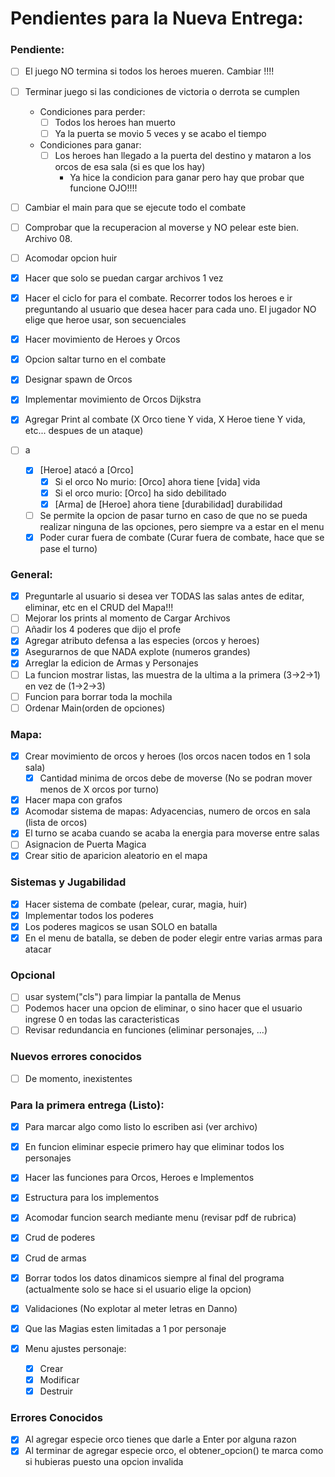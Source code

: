 # Pendientes para la Nueva Entrega:

### Pendiente:

- [ ] El juego NO termina si todos los heroes mueren. Cambiar !!!!
- [ ] Terminar juego si las condiciones de victoria o derrota se cumplen

  - Condiciones para perder:
    - [ ] Todos los heroes han muerto
    - [ ] Ya la puerta se movio 5 veces y se acabo el tiempo
  - Condiciones para ganar:
    - [ ] Los heroes han llegado a la puerta del destino y mataron a los orcos de esa sala (si es que los hay)
      - Ya hice la condicion para ganar pero hay que probar que funcione OJO!!!!

- [ ] Cambiar el main para que se ejecute todo el combate
- [ ] Comprobar que la recuperacion al moverse y NO pelear este bien. Archivo 08.
- [ ] Acomodar opcion huir

- [x] Hacer que solo se puedan cargar archivos 1 vez
- [x] Hacer el ciclo for para el combate. Recorrer todos los heroes e ir preguntando al usuario que desea hacer para cada uno. El jugador NO elige que heroe usar, son secuenciales
- [x] Hacer movimiento de Heroes y Orcos
- [x] Opcion saltar turno en el combate
- [x] Designar spawn de Orcos
- [x] Implementar movimiento de Orcos Dijkstra
- [x] Agregar Print al combate (X Orco tiene Y vida, X Heroe tiene Y vida, etc... despues de un ataque)
- [ ] a
  - [x] [Heroe] atacó a [Orco]
    - [x] Si el orco No murio: [Orco] ahora tiene [vida] vida
    - [x] Si el orco murio: [Orco] ha sido debilitado
    - [x] [Arma] de [Heroe] ahora tiene [durabilidad] durabilidad
  - [ ] Se permite la opcion de pasar turno en caso de que no se pueda realizar ninguna de las opciones, pero siempre va a estar en el menu
  - [x] Poder curar fuera de combate (Curar fuera de combate, hace que se pase el turno)

### General:

- [x] Preguntarle al usuario si desea ver TODAS las salas antes de editar, eliminar, etc en el CRUD del Mapa!!!
- [ ] Mejorar los prints al momento de Cargar Archivos
- [ ] Añadir los 4 poderes que dijo el profe
- [x] Agregar atributo defensa a las especies (orcos y heroes)
- [x] Asegurarnos de que NADA explote (numeros grandes)
- [x] Arreglar la edicion de Armas y Personajes
- [ ] La funcion mostrar listas, las muestra de la ultima a la primera (3→2→1) en vez de (1→2→3)
- [ ] Funcion para borrar toda la mochila
- [ ] Ordenar Main(orden de opciones)

### Mapa:

- [x] Crear movimiento de orcos y heroes (los orcos nacen todos en 1 sola sala)
  - [x] Cantidad minima de orcos debe de moverse (No se podran mover menos de X orcos por turno)
- [x] Hacer mapa con grafos
- [x] Acomodar sistema de mapas: Adyacencias, numero de orcos en sala (lista de orcos)
- [x] El turno se acaba cuando se acaba la energia para moverse entre salas
- [ ] Asignacion de Puerta Magica
- [x] Crear sitio de aparicion aleatorio en el mapa

### Sistemas y Jugabilidad

- [x] Hacer sistema de combate (pelear, curar, magia, huir)
- [x] Implementar todos los poderes
- [x] Los poderes magicos se usan SOLO en batalla
- [x] En el menu de batalla, se deben de poder elegir entre varias armas para atacar

### Opcional

- [ ] usar system("cls") para limpiar la pantalla de Menus
- [ ] Podemos hacer una opcion de eliminar, o sino hacer que el usuario ingrese 0 en todas las caracteristicas
- [ ] Revisar redundancia en funciones (eliminar personajes, ...)

### Nuevos errores conocidos

- [ ] De momento, inexistentes

### Para la primera entrega (Listo):

- [x] Para marcar algo como listo lo escriben asi (ver archivo)
- [x] En funcion eliminar especie primero hay que eliminar todos los personajes

- [x] Hacer las funciones para Orcos, Heroes e Implementos
- [x] Estructura para los implementos
- [x] Acomodar funcion search mediante menu (revisar pdf de rubrica)
- [x] Crud de poderes
- [x] Crud de armas

- [x] Borrar todos los datos dinamicos siempre al final del programa (actualmente solo se hace si el usuario elige la opcion)
- [x] Validaciones (No explotar al meter letras en Danno)
- [x] Que las Magias esten limitadas a 1 por personaje
- [x] Menu ajustes personaje:
  - [x] Crear
  - [x] Modificar
  - [x] Destruir

### Errores Conocidos

- [x] Al agregar especie orco tienes que darle a Enter por alguna razon
- [x] Al terminar de agregar especie orco, el obtener_opcion() te marca como si hubieras puesto una opcion invalida
